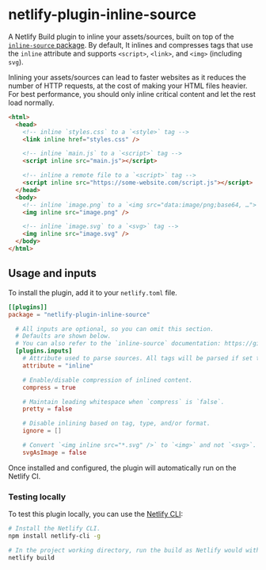 # netlify-plugin-inline-source

A Netlify Build plugin to inline your assets/sources, built on top of the [`inline-source` package](https://github.com/popeindustries/inline-source). By default, It inlines and compresses tags that use the `inline` attribute and supports `<script>`, `<link>`, and `<img>` (including `svg`).

Inlining your assets/sources can lead to faster websites as it reduces the number of HTTP requests, at the cost of making your HTML files heavier. For best performance, you should only inline critical content and let the rest load normally.

```html
<html>
  <head>
    <!-- inline `styles.css` to a `<style>` tag -->
    <link inline href="styles.css" />

    <!-- inline `main.js` to a `<script>` tag -->
    <script inline src="main.js"></script>

    <!-- inline a remote file to a `<script>` tag -->
    <script inline src="https://some-website.com/script.js"></script>
  </head>
  <body>
    <!-- inline `image.png` to a `<img src="data:image/png;base64, …">` tag -->
    <img inline src="image.png" />

    <!-- inline `image.svg` to a `<svg>` tag -->
    <img inline src="image.svg" />
  </body>
</html>
```

## Usage and inputs

To install the plugin, add it to your `netlify.toml` file.

```toml
[[plugins]]
package = "netlify-plugin-inline-source"

  # All inputs are optional, so you can omit this section.
  # Defaults are shown below.
  # You can also refer to the `inline-source` documentation: https://github.com/popeindustries/inline-source#usage.
  [plugins.inputs]
    # Attribute used to parse sources. All tags will be parsed if set to `false`.
    attribute = "inline"

    # Enable/disable compression of inlined content.
    compress = true

    # Maintain leading whitespace when `compress` is `false`.
    pretty = false

    # Disable inlining based on tag, type, and/or format.
    ignore = []

    # Convert `<img inline src="*.svg" />` to `<img>` and not `<svg>`.
    svgAsImage = false
```

Once installed and configured, the plugin will automatically run on the Netlify CI.

### Testing locally

To test this plugin locally, you can use the [Netlify CLI](https://github.com/netlify/cli):

```bash
# Install the Netlify CLI.
npm install netlify-cli -g

# In the project working directory, run the build as Netlify would with the build bot.
netlify build
```
